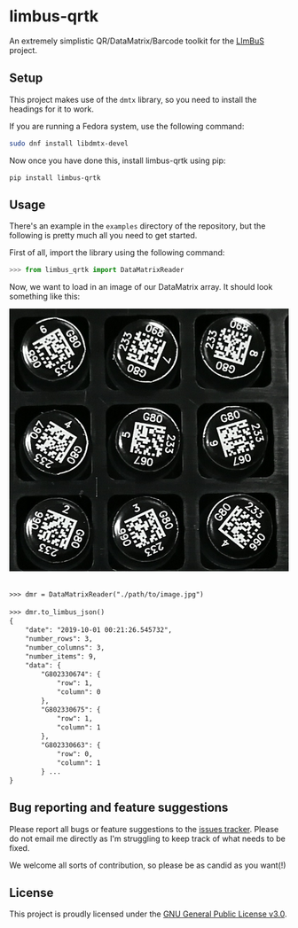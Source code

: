 # limbus-qrtk

An extremely simplistic QR/DataMatrix/Barcode toolkit for the [LImBuS](https://www.github.com/AberystwythSystemsBiology/limbus/) project.

## Setup

This project makes use of the ```dmtx``` library, so you need to install the headings for it to work.

If you are running a Fedora system, use the following command:

```bash
sudo dnf install libdmtx-devel
```

Now once you have done this, install limbus-qrtk using pip:

```
pip install limbus-qrtk
```

## Usage

There's an example in the ```examples``` directory of the repository, but the following is pretty much all you need to get started.

First of all, import the library using the following command:

```python
>>> from limbus_qrtk import DataMatrixReader
```

Now, we want to load in an image of our DataMatrix array. It should look something like this:

<img src="examples/datamatrix_example.jpeg">

```

>>> dmr = DataMatrixReader("./path/to/image.jpg")

>>> dmr.to_limbus_json()
{
    "date": "2019-10-01 00:21:26.545732",
    "number_rows": 3,
    "number_columns": 3,
    "number_items": 9,
    "data": {
        "G802330674": {
            "row": 1,
            "column": 0
        },
        "G802330675": {
            "row": 1,
            "column": 1
        },
        "G802330663": {
            "row": 0,
            "column": 1
        } ...
}
```

## Bug reporting and feature suggestions

Please report all bugs or feature suggestions to the [issues tracker](https://www.github.com/AberystwythSystemsBiology/limbus-qrtk/issues). Please do not email me directly as I'm struggling to keep track of what needs to be fixed.

We welcome all sorts of contribution, so please be as candid as you want(!)

## License

This project is proudly licensed under the [GNU General Public License v3.0](https://raw.githubusercontent.com/AberystwythSystemsBiology/limbus-qrtk/LICENSE).
